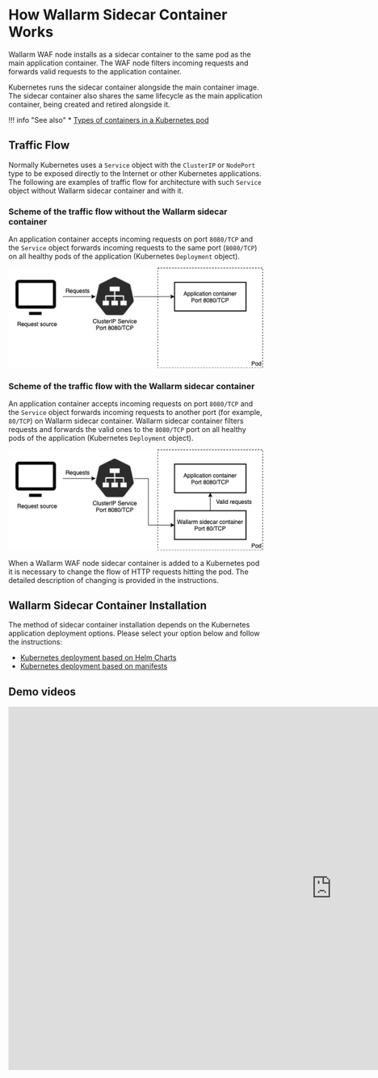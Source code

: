 # How Wallarm Sidecar Container Works

Wallarm WAF node installs as a sidecar container to the same pod as the main application container. The WAF node filters incoming requests and forwards valid requests to the application container.

Kubernetes runs the sidecar container alongside the main container image. The sidecar container also shares the same lifecycle as the main application container, being created and retired alongside it.

!!! info "See also"
    * [Types of containers in a Kubernetes pod](https://kubernetes.io/docs/concepts/workloads/pods/pod-overview/)

## Traffic Flow

Normally Kubernetes uses a `Service` object with the `ClusterIP` or `NodePort` type to be exposed directly to the Internet or other Kubernetes applications. The following are examples of traffic flow for architecture with such `Service` object without Wallarm sidecar container and with it.

### Scheme of the traffic flow without the Wallarm sidecar container

An application container accepts incoming requests on port `8080/TCP` and the `Service` object forwards incoming requests to the same port (`8080/TCP`) on all healthy pods of the application (Kubernetes `Deployment` object).

![!Scheme of the traffic flow without Wallarm sidecar container](../../../images/admin-guides/kubernetes/requests-scheme-without-wallarm-sidecar.png)

### Scheme of the traffic flow with the Wallarm sidecar container

An application container accepts incoming requests on port `8080/TCP` and the `Service` object forwards incoming requests to another port (for example, `80/TCP`) on Wallarm sidecar container. Wallarm sidecar container filters requests and forwards the valid ones to the `8080/TCP` port on all healthy pods of the application (Kubernetes `Deployment` object).

![!Scheme of the traffic flow with Wallarm sidecar container](../../../images/admin-guides/kubernetes/requests-scheme-with-wallarm-sidecar.png)

When a Wallarm WAF node sidecar container is added to a Kubernetes pod it is necessary to change the flow of HTTP requests hitting the pod. The detailed description of changing is provided in the instructions.

## Wallarm Sidecar Container Installation

The method of sidecar container installation depends on the Kubernetes application deployment options. Please select your option below and follow the instructions:
* [Kubernetes deployment based on Helm Charts](wallarm-sidecar-container-helm.md)
* [Kubernetes deployment based on manifests](wallarm-sidecar-container-manifest.md)

## Demo videos

<div class="video-wrapper">
  <iframe width="1280" height="720" src="https://www.youtube.com/embed/N5mEXPoU2Lw" frameborder="0" allow="accelerometer; autoplay; encrypted-media; gyroscope; picture-in-picture" allowfullscreen></iframe>
</div>